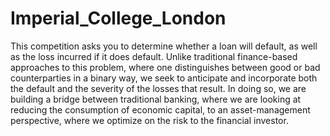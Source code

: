 # Imperial_College_London

This competition asks you to determine whether a loan will default, as well as the loss incurred if it does default. Unlike traditional finance-based approaches to this problem, where one distinguishes between good or bad counterparties in a binary way, we seek to anticipate and incorporate both the default and the severity of the losses that result. In doing so, we are building a bridge between traditional banking, where we are looking at reducing the consumption of economic capital, to an asset-management perspective, where we optimize on the risk to the financial investor.
